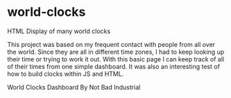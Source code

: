 # world-clocks
HTML Display of many world clocks

This project was based on my frequent contact with people from all over the world. Since they are all in different time zones, I had to keep looking up their time or trying to work it out. With this basic page I can keep track of all of their times from one simple dashboard.
It was also an interesting test of how to build clocks within JS and HTML.

World Clocks Dashboard
By Not Bad Industrial
